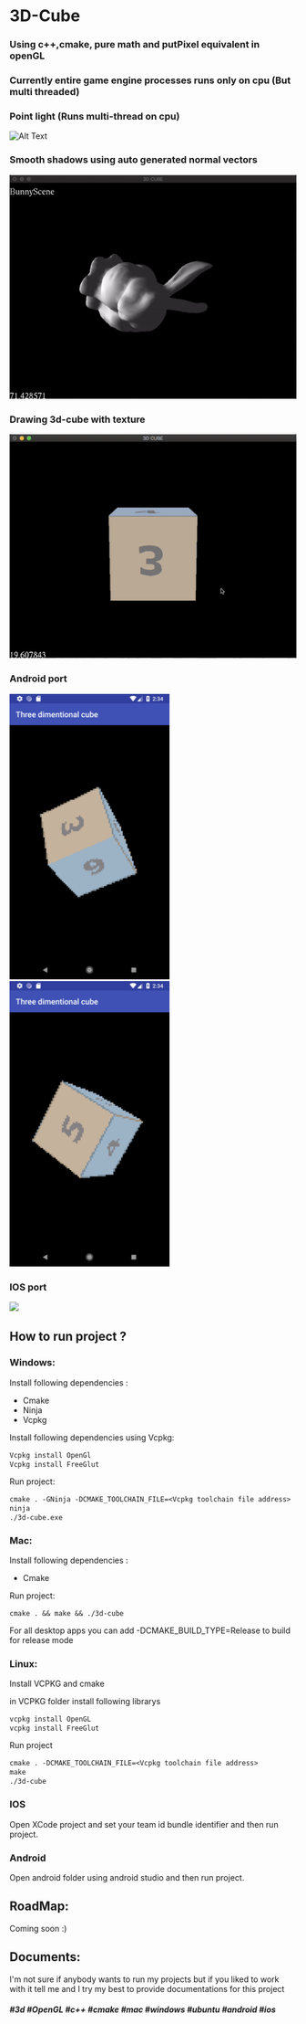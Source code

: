 # 3D-Cube 
### Using c++,cmake, pure math and putPixel equivalent in openGL
### Currently entire game engine processes runs only on cpu (But multi threaded)

### Point light (Runs multi-thread on cpu)
![Alt Text](point_light.gif)

### Smooth shadows using auto generated normal vectors
![Alt Text](smooth_shadows.gif)

### Drawing 3d-cube with texture
![Alt Text](dice.gif)
### Android port
<div
    style="flex-direction:row"
>
<img src="android-texture1.png" height="500">
<img src="android-texture2.png" height="500">
</div>

### IOS port
<img src="iphone.gif" height="500">

## How to run project ?

### Windows:
Install following dependencies :
- Cmake
- Ninja
- Vcpkg

Install following dependencies using Vcpkg:
```
Vcpkg install OpenGl
Vcpkg install FreeGlut
```

Run project:
```
cmake . -GNinja -DCMAKE_TOOLCHAIN_FILE=<Vcpkg toolchain file address>
ninja
./3d-cube.exe
``` 

### Mac:
Install following dependencies : 
- Cmake

Run project:
```
cmake . && make && ./3d-cube
``` 

For all desktop apps you can add -DCMAKE_BUILD_TYPE=Release to build for release mode

### Linux:
Install VCPKG and cmake

in VCPKG folder install following librarys
```
vcpkg install OpenGL
vcpkg install FreeGlut
```

Run project
```
cmake . -DCMAKE_TOOLCHAIN_FILE=<Vcpkg toolchain file address> 
make
./3d-cube
```

### IOS
Open XCode project and set your team id bundle identifier and then run project.

### Android
Open android folder using android studio and then run project.

## RoadMap:
Coming soon :)

## Documents:
I'm not sure if anybody wants to run my projects but if you liked to work with it tell me and I try my best to provide documentations for this project

##### #3d #OpenGL #c++ #cmake #mac #windows #ubuntu #android #ios
